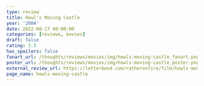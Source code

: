 ```yaml
---
type: review
title: Howl's Moving Castle
year: '2004'
date: 2022-08-17 00:00:00
categories: [reviews, movies]
draft: false
rating: 3.5
has_spoilers: false
fanart_url: /thoughts/reviews/movies/img/howls-moving-castle_fanart.png
poster_url: /thoughts/reviews/movies/img/howls-moving-castle_poster.png
external_review_url: https://letterboxd.com/ratheronfire/film/howls-moving-castle/
page_name: howls-moving-castle
---
```


